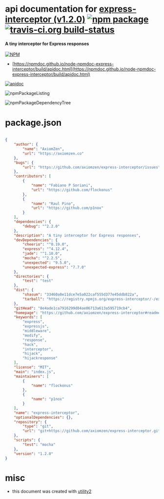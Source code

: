 # api documentation for  [express-interceptor (v1.2.0)](https://github.com/axiomzen/express-interceptor#readme)  [![npm package](https://img.shields.io/npm/v/npmdoc-express-interceptor.svg?style=flat-square)](https://www.npmjs.org/package/npmdoc-express-interceptor) [![travis-ci.org build-status](https://api.travis-ci.org/npmdoc/node-npmdoc-express-interceptor.svg)](https://travis-ci.org/npmdoc/node-npmdoc-express-interceptor)
#### A tiny interceptor for Express responses

[![NPM](https://nodei.co/npm/express-interceptor.png?downloads=true&downloadRank=true&stars=true)](https://www.npmjs.com/package/express-interceptor)

- [https://npmdoc.github.io/node-npmdoc-express-interceptor/build/apidoc.html](https://npmdoc.github.io/node-npmdoc-express-interceptor/build/apidoc.html)

[![apidoc](https://npmdoc.github.io/node-npmdoc-express-interceptor/build/screenCapture.buildCi.browser.%252Ftmp%252Fbuild%252Fapidoc.html.png)](https://npmdoc.github.io/node-npmdoc-express-interceptor/build/apidoc.html)

![npmPackageListing](https://npmdoc.github.io/node-npmdoc-express-interceptor/build/screenCapture.npmPackageListing.svg)

![npmPackageDependencyTree](https://npmdoc.github.io/node-npmdoc-express-interceptor/build/screenCapture.npmPackageDependencyTree.svg)



# package.json

```json

{
    "author": {
        "name": "AxiomZen",
        "url": "https://axiomzen.co"
    },
    "bugs": {
        "url": "https://github.com/axiomzen/express-interceptor/issues"
    },
    "contributors": [
        {
            "name": "Fabiano P Soriani",
            "url": "https://github.com/flockonus"
        },
        {
            "name": "Raul Pino",
            "url": "https://github.com/p1nox"
        }
    ],
    "dependencies": {
        "debug": "^2.2.0"
    },
    "description": "A tiny interceptor for Express responses",
    "devDependencies": {
        "cheerio": "^0.19.0",
        "express": "^4.12.4",
        "jade": "^1.10.0",
        "mocha": "^2.2.5",
        "unexpected": "9.5.0",
        "unexpected-express": "7.7.0"
    },
    "directories": {
        "test": "test"
    },
    "dist": {
        "shasum": "33460a8e11dce7e5a022caf555d377e45ddb822a",
        "tarball": "https://registry.npmjs.org/express-interceptor/-/express-interceptor-1.2.0.tgz"
    },
    "gitHead": "8e4ade1ca7916299d04ae06713a613a595719cb4",
    "homepage": "https://github.com/axiomzen/express-interceptor#readme",
    "keywords": [
        "express",
        "expressjs",
        "middleware",
        "modify",
        "response",
        "hack",
        "interceptor",
        "hijack",
        "hijackresponse"
    ],
    "license": "MIT",
    "main": "index.js",
    "maintainers": [
        {
            "name": "flockonus"
        },
        {
            "name": "p1nox"
        }
    ],
    "name": "express-interceptor",
    "optionalDependencies": {},
    "repository": {
        "type": "git",
        "url": "git+https://github.com/axiomzen/express-interceptor.git"
    },
    "scripts": {
        "test": "mocha"
    },
    "version": "1.2.0"
}
```



# misc
- this document was created with [utility2](https://github.com/kaizhu256/node-utility2)
